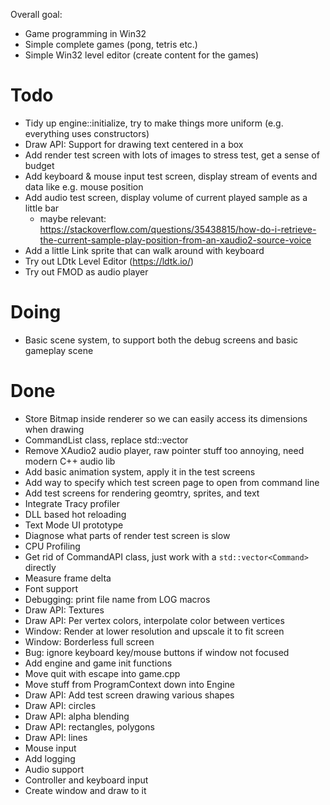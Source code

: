 Overall goal:
- Game programming in Win32
- Simple complete games (pong, tetris etc.)
- Simple Win32 level editor (create content for the games)

# Todo
- Tidy up engine::initialize, try to make things more uniform (e.g. everything uses constructors)
- Draw API: Support for drawing text centered in a box
- Add render test screen with lots of images to stress test, get a sense of budget
- Add keyboard & mouse input test screen, display stream of events and data like e.g. mouse position
- Add audio test screen, display volume of current played sample as a little bar
  - maybe relevant: https://stackoverflow.com/questions/35438815/how-do-i-retrieve-the-current-sample-play-position-from-an-xaudio2-source-voice
- Add a little Link sprite that can walk around with keyboard
- Try out LDtk Level Editor (https://ldtk.io/)
- Try out FMOD as audio player

# Doing
- Basic scene system, to support both the debug screens and basic gameplay scene

# Done
- Store Bitmap inside renderer so we can easily access its dimensions when drawing
- CommandList class, replace std::vector<Command>
- Remove XAudio2 audio player, raw pointer stuff too annoying, need modern C++ audio lib
- Add basic animation system, apply it in the test screens
- Add way to specify which test screen page to open from command line
- Add test screens for rendering geomtry, sprites, and text
- Integrate Tracy profiler
- DLL based hot reloading
- Text Mode UI prototype
- Diagnose what parts of render test screen is slow
- CPU Profiling
- Get rid of CommandAPI class, just work with a `std::vector<Command>` directly
- Measure frame delta
- Font support
- Debugging: print file name from LOG macros
- Draw API: Textures
- Draw API: Per vertex colors, interpolate color between vertices
- Window: Render at lower resolution and upscale it to fit screen
- Window: Borderless full screen
- Bug: ignore keyboard key/mouse buttons if window not focused
- Add engine and game init functions
- Move quit with escape into game.cpp
- Move stuff from ProgramContext down into Engine
- Draw API: Add test screen drawing various shapes
- Draw API: circles
- Draw API: alpha blending
- Draw API: rectangles, polygons
- Draw API: lines
- Mouse input
- Add logging
- Audio support
- Controller and keyboard input
- Create window and draw to it
